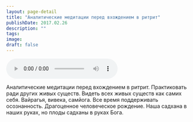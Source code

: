 ```yaml
---
layout: page-detail
title: "Аналитические медитации перед вхождением в ритрит"
publishDate: 2017.02.26
description: ""
tags:
image:
draft: false
---
```


<audio title="2017.02.26 - Аналитические медитации перед вхождением в ритрит.mp3" src="/upload/iblock/7c0/7c0e2b8405d4b66b7f4ff81e57da5660.mp3" controls=""></audio>

 Аналитические медитации перед вхождением в ритрит. Практиковать ради других живых существ. Видеть всех живых существ как самих себя. Вайрагья, вивека, самйога. Все время поддерживать осознанность. Драгоценное человеческое рождение. Наша садхана в наших руках, но плоды садханы в руках Бога. 

  
